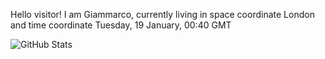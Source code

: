 Hello visitor! I am Giammarco, currently living in space coordinate London and time coordinate Tuesday, 19 January, 00:40 GMT

![GitHub Stats](https://github-readme-stats.vercel.app/api?username=grcasanova)
